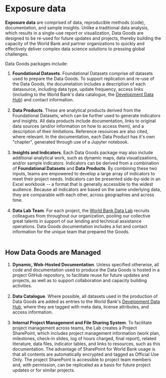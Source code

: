 # Exposure data

**Exposure data** are comprised of data, reproducible methods (code), documentation, and sample insights. Unlike a traditional data analysis, which results in a single-use report or visualization, Data Goods are designed to be re-used for future updates and projects, thereby building the capacity of the World Bank and partner organizations to quickly and effectively deliver complex data science solutions to pressing global challenges.

Data Goods packages include:

1. **Foundational Datasets**. Foundational Datasets comprise *all* datasets used to prepare the Data Goods. To support replication and re-use of the Data Goods, the documetation includes a description of each datasource, including data type, update frequency, access links (including to the World Bank's data catalogue, the [Development Data Hub](https://datacatalog.worldbank.org/home)) and contact information.
<br><br>
2. **Data Products**. These are analytical products derived from the Foundational Datasets, which can be further used to generate indicators and insights. All data products include documentation, links to original data sources (and/or information on how to access them), and a description of their limitations. Reference resources are also cited, where relevant. In the documentation, each Data Product has it's own "chapter", generated through use of a Jupyter notebook.
<br><br>
3. **Insights and Indicators**. Each Data Goods package may also include additional analytical work, such as dynamic maps, data visualizaations, and/or sample indicators. Indicators can be derived from a combination of **Foundational Datasets** and **Data Products**. By combining these two inputs, teams are empowered to develop a large array of indicators to meet their project needs. Indicators can be presented side-by-side in an Excel workbook -- a format that is generally accessible to the widest audience. Because all indicators are based on the same underlying data, they are comparable with each other, across geographies and across time.
<br><br>
4. **Data Lab Team**. For each project, the [World Bank Data Lab](https://wbdatalab.org/) recruits colleagues from throughout our organization, pooling our collective great talents in support of our lending and technical assistance operations. Data Goods documentation includes a list and contact information for the unique team that prepared the Goods.
<br><br>

## How Data Goods are Managed

1. **Dynamic, Web-Hosted Documentation**. Unless specified otherwise, all code and documentation used to produce the Data Goods is hosted in a project GitHub repository, to facilitate reuse for future updates and projects, as well as to support collaboration and capacity building activities.
<br><br>
2. **Data Catalogue**. Where possible, all datasets used in the production of Data Goods are added as entries to the World Bank's [Development Data Hub](https://datacatalog.worldbank.org/home), where they are tagged with meta data, license attributes, and access information.
<br><br>
3. **Internal Project Management and File Sharing System**. To facilitate project management across teams, the Lab creates a Project SharePoint, which includes project management information (work plan, milestones, check-in slides, log of hours charged, final report), related literature, data files, indicator tables, and links to resources, such as this documentation. The advantage of SharePoint for World Bank usage is that all contents are automatically encrypted and tagged as Official Use Only. The project SharePoint is accessible to project team members and, with permission, can be replicated as a basis for future project updates or for similar projects.
<br><br>
